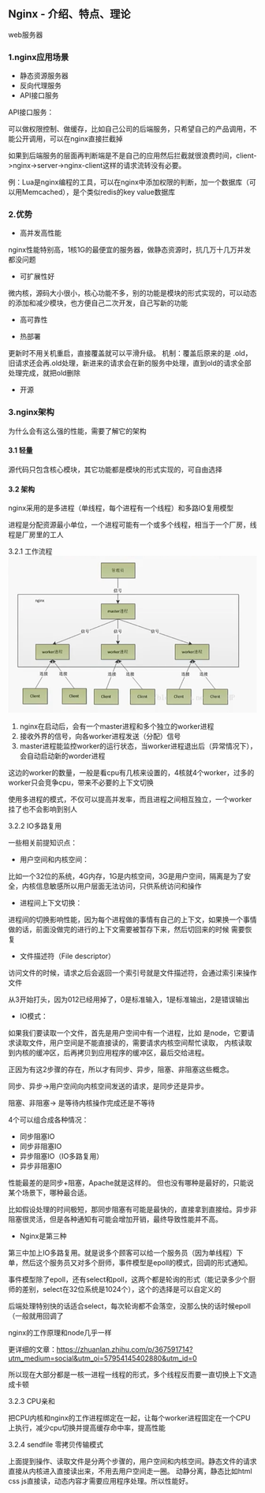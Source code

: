 ## Nginx - 介绍、特点、理论

web服务器

### 1.nginx应用场景

- 静态资源服务器
- 反向代理服务
- API接口服务

API接口服务：

可以做权限控制、做缓存，比如自己公司的后端服务，只希望自己的产品调用，不能公开调用，可以在nginx直接拦截掉

如果到后端服务的层面再判断端是不是自己的应用然后拦截就很浪费时间，client->nginx->server->nginx-client这样的请求流转没有必要。

例：Lua是nginx编程的工具，可以在nginx中添加权限的判断，加一个数据库（可以用Memcached），是个类似redis的key value数据库

### 2.优势

- 高并发高性能

nginx性能特别高，1核1G的最便宜的服务器，做静态资源时，抗几万十几万并发都没问题

- 可扩展性好

微内核，源码大小很小，核心功能不多，别的功能是模块的形式实现的，可以动态的添加和减少模块，也方便自己二次开发，自己写新的功能

- 高可靠性

- 热部署

更新时不用关机重启，直接覆盖就可以平滑升级。 机制：覆盖后原来的是 .old，旧请求还会再.old处理，新进来的请求会在新的服务中处理，直到old的请求全部处理完成，就把old删除

- 开源

### 3.nginx架构

为什么会有这么强的性能，需要了解它的架构

#### 3.1 轻量

源代码只包含核心模块，其它功能都是模块的形式实现的，可自由选择

#### 3.2 架构

nginx采用的是多进程（单线程，每个进程有一个线程）和多路IO复用模型

进程是分配资源最小单位，一个进程可能有一个或多个线程，相当于一个厂房，线程是厂房里的工人

3.2.1 工作流程
![工作流程](./img/nginx1.png)

1. nginx在启动后，会有一个master进程和多个独立的worker进程
2. 接收外界的信号，向各worker进程发送（分配）信号
3. master进程能监控worker的运行状态，当worker进程退出后（异常情况下），会自动启动新的worder进程

这边的worker的数量，一般是看cpu有几核来设置的，4核就4个worker，过多的worker只会竞争cpu，带来不必要的上下文切换

使用多进程的模式，不仅可以提高并发率，而且进程之间相互独立，一个worker挂了也不会影响到别人

3.2.2 IO多路复用

一些相关前提知识点：

- 用户空间和内核空间：

比如一个32位的系统，4G内存，1G是内核空间，3G是用户空间，隔离是为了安全，内核信息敏感所以用户层面无法访问，只供系统访问和操作

- 进程间上下文切换：

进程间的切换影响性能，因为每个进程做的事情有自己的上下文，如果换一个事情做的话，前面没做完的进行的上下文需要被暂存下来，然后切回来的时候 需要恢复

- 文件描述符（File descriptor）

访问文件的时候，请求之后会返回一个索引号就是文件描述符，会通过索引来操作文件

从3开始打头，因为012已经用掉了，0是标准输入，1是标准输出，2是错误输出

- IO模式：

如果我们要读取一个文件，首先是用户空间中有一个进程，比如 是node，它要请求读取文件，用户空间是不能直接读的，需要请求内核空间帮忙读取， 内核读取到内核的缓冲区，后再拷贝到应用程序的缓冲区，最后交给进程。

正因为有这2步骤的存在，所以才有同步、异步，阻塞、非阻塞这些概念。

同步、异步->用户空间向内核空间发送的请求，是同步还是异步。

阻塞、非阻塞-> 是等待内核操作完成还是不等待

4个可以组合成各种情况：

- 同步阻塞IO
- 同步非阻塞IO
- 异步阻塞IO（IO多路复用）
- 异步非阻塞IO

性能最差的是同步+阻塞，Apache就是这样的。 但也没有哪种是最好的，只能说某个场景下，哪种最合适。

比如假设处理的时间极短，那同步阻塞有可能是最快的，直接拿到直接给。异步非阻塞很灵活，但是各种通知有可能会增加开销，最终导致性能并不高。

- Nginx是第三种

第三中加上IO多路复用。就是说多个顾客可以给一个服务员（因为单线程）下单，然后这个服务员又对多个厨师，事件模型是epoll的模式，回调的形式通知。

事件模型除了epoll，还有select和poll，这两个都是轮询的形式（能记录多少个厨师的差别，select在32位系统是1024个），这个的选择是可以自定义的

后端处理特别快的话适合select，每次轮询都不会落空，没那么快的话时候epoll（一般就用回调了

nginx的工作原理和node几乎一样

更详细的文章：https://zhuanlan.zhihu.com/p/367591714?utm_medium=social&utm_oi=57954145402880&utm_id=0

所以现在大部分都是一核一进程一线程的形式，多个线程反而要一直切换上下文造成卡顿

3.2.3 CPU亲和

把CPU内核和nginx的工作进程绑定在一起，让每个worker进程固定在一个CPU上执行，减少cpu切换并提高缓存命中率，提高性能

3.2.4 sendfile 零拷贝传输模式

上面提到操作、读取文件是分两个步骤的，用户空间和内核空间。静态文件的请求直接从内核进入直接读出来，不用去用户空间走一圈。 动静分离，静态比如html css js直接读，动态内容才需要应用程序处理。所以性能好。




